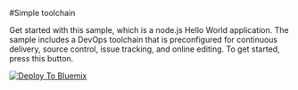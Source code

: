 #Simple toolchain

Get started with this sample, which is a node.js Hello World application. The sample includes a DevOps toolchain that is preconfigured for continuous delivery, source control, issue tracking, and online editing.
To get started, press this button.

[![Deploy To Bluemix](https://bluemix.net/deploy/button.png)](https://daily-console.stage1.ng.bluemix.net/develop/setup/deploy/?repository=https%3A//github.com/HadarH/simple-toolchain-hello)
